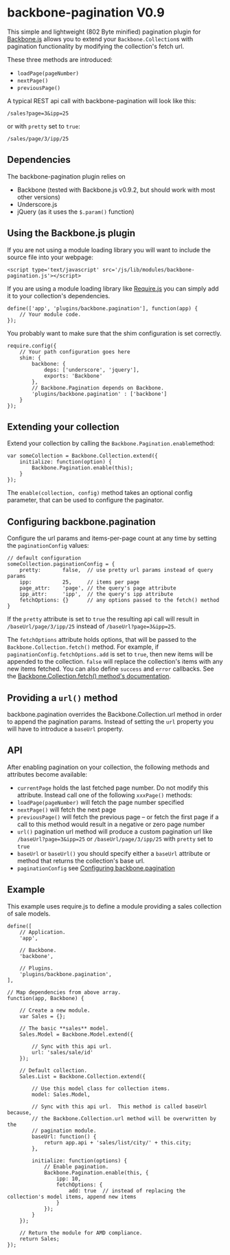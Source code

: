 backbone-pagination V0.9
========================

This simple and lightweight (802 Byte minified) pagination plugin for [Backbone.js](http://backbone.js) allows you to extend your ```Backbone.Collection```s with pagination functionality by modifying the collection's fetch url.

These three methods are introduced:

* ```loadPage(pageNumber)```
* ```nextPage()```
* ```previousPage()```

A typical REST api call with backbone-pagination will look like this:

    /sales?page=3&ipp=25

or with ```pretty``` set to ```true```:

    /sales/page/3/ipp/25

Dependencies
------------

The backbone-pagination plugin relies on
* Backbone (tested with Backbone.js v0.9.2, but should work with most other versions)
* Underscore.js
* jQuery (as it uses the ```$.param()``` function)

Using the Backbone.js plugin
----------------------------

If you are not using a module loading library you will want to include the source file into your webpage:

    <script type='text/javascript' src='/js/lib/modules/backbone-pagination.js'></script>

If you are using a module loading library like [Require.js](http://require.js) you can simply add it to your collection's dependencies.

    define(['app', 'plugins/backbone.pagination'], function(app) {
        // Your module code.
    });

You probably want to make sure that the shim configuration is set correctly.

    require.config({
		// Your path configuration goes here
  		shim: {
    	    backbone: {
                deps: ['underscore', 'jquery'],
                exports: 'Backbone'
            },
            // Backbone.Pagination depends on Backbone.
            'plugins/backbone.pagination' : ['backbone']
        }
    });  

Extending your collection
-------------------------

Extend your collection by calling the ```Backbone.Pagination.enable```method:

    var someCollection = Backbone.Collection.extend({
    	initialize: function(option) {
    		Backbone.Pagination.enable(this);
    	}
    });

The ```enable(collection, config)``` method takes an optional config parameter, that can be used to configure the paginator.

Configuring backbone.pagination
-------------------------------

Configure the url params and items-per-page count at any time by setting the ```paginationConfig``` values:

	// default configuration
    someCollection.paginationConfig = {
        pretty:       false,  // use pretty url params instead of query params
    	ipp:          25,     // items per page
    	page_attr:    'page', // the query's page attribute
    	ipp_attr:     'ipp',  // the query's ipp attribute
    	fetchOptions: {}      // any options passed to the fetch() method
    }

If the ```pretty``` attribute is set to ```true``` the resulting api call will result in ```/baseUrl/page/3/ipp/25``` instead of ```/baseUrl?page=3&ipp=25```.

The ```fetchOptions``` attribute holds options, that will be passed to the ```Backbone.Collection.fetch()``` method. For example, if ```paginationConfig.fetchOptions.add``` is set to ```true```, then new items will be appended to the collection. ```false``` will replace the collection's items with any new items fetched. You can also define ```success``` and ```error``` callbacks. See the [Backbone.Collection.fetch() method's documentation](http://backbonejs.org/#Collection-fetch).

Providing a ```url()``` method
------------------------------

backbone.pagination overrides the Backbone.Collection.url method in order to append the pagination params. Instead of setting the ```url``` property you will have to introduce a ```baseUrl``` property.

API
---

After enabling pagination on your collection, the following methods and attributes become available:

* ```currentPage``` holds the last fetched page number. Do not modify this attribute. Instead call one of the following ```xxxPage()``` methods:
* ```loadPage(pageNumber)``` will fetch the page number specified
* ```nextPage()``` will fetch the next page
* ```previousPage()``` will fetch the previous page – or fetch the first page if a call to this method would result in a negative or zero page number
* ```url()``` pagination url method will produce a custom pagination url like ```/baseUrl?page=3&ipp=25``` or ```/baseUrl/page/3/ipp/25``` with ```pretty``` set to ```true```
* ```baseUrl``` or ```baseUrl()``` you should specify either a ```baseUrl``` attribute or method that returns the collection's base url.
* ```paginationConfig``` see [Configuring backbone.pagination](#configuring-backbonepagination)

Example
-------

This example uses require.js to define a module providing a sales collection of sale models.

    define([
        // Application.
        'app',

        // Backbone.
        'backbone',

        // Plugins.
        'plugins/backbone.pagination',
    ],

    // Map dependencies from above array.
    function(app, Backbone) {
    
        // Create a new module.
        var Sales = {};
    
        // The basic **sales** model.
        Sales.Model = Backbone.Model.extend({
    
            // Sync with this api url.
            url: 'sales/sale/id'
        });
    
        // Default collection.
        Sales.List = Backbone.Collection.extend({
    
            // Use this model class for collection items.
            model: Sales.Model,
    
            // Sync with this api url.  This method is called baseUrl because,
            // the Backbone.Collection.url method will be overwritten by the
            // pagination module.
            baseUrl: function() {
                return app.api + 'sales/list/city/' + this.city;
            },
    
            initialize: function(options) {
                // Enable pagination.
                Backbone.Pagination.enable(this, {
                    ipp: 10,
                    fetchOptions: {
                        add: true  // instead of replacing the collection's model items, append new items
                    }
                });
            }
        });
    
        // Return the module for AMD compliance.
        return Sales;
    });


